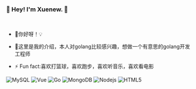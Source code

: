 ### 👋 Hey! I'm Xuenew. 🐘
<br />

- 🔭你好呀！💡

- 🤔这里是我的介绍，本人对golang比较感兴趣，想做一个有意思的golang开发工程师

- ⚡ Fun fact:喜欢打篮球，喜欢跑步，喜欢听音乐，喜欢看电影



<!-- Markdown -->
<img alt="MySQL" src="https://img.shields.io/badge/-MySQL-0021F5?style=flat-square&logo=mysql&logoColor=white" />
<img alt="Vue" src="https://img.shields.io/badge/-VUE-EC4A3F?style=flat-square&logo=vue.js&logoColor=white" />
<img alt="Go" src="https://img.shields.io/badge/-Go-F7B93E?style=flat-square&logo=go&logoColor=white" />
<img alt="MongoDB" src="https://img.shields.io/badge/-MongoDB-13aa52?style=flat-square&logo=mongodb&logoColor=white" />
<img alt="Nodejs" src="https://img.shields.io/badge/-Nodejs-43853d?style=flat-square&logo=Node.js&logoColor=white" />
<img alt="HTML5" src="https://img.shields.io/badge/-HTML5-E34F26?style=flat-square&logo=html5&logoColor=white" />

